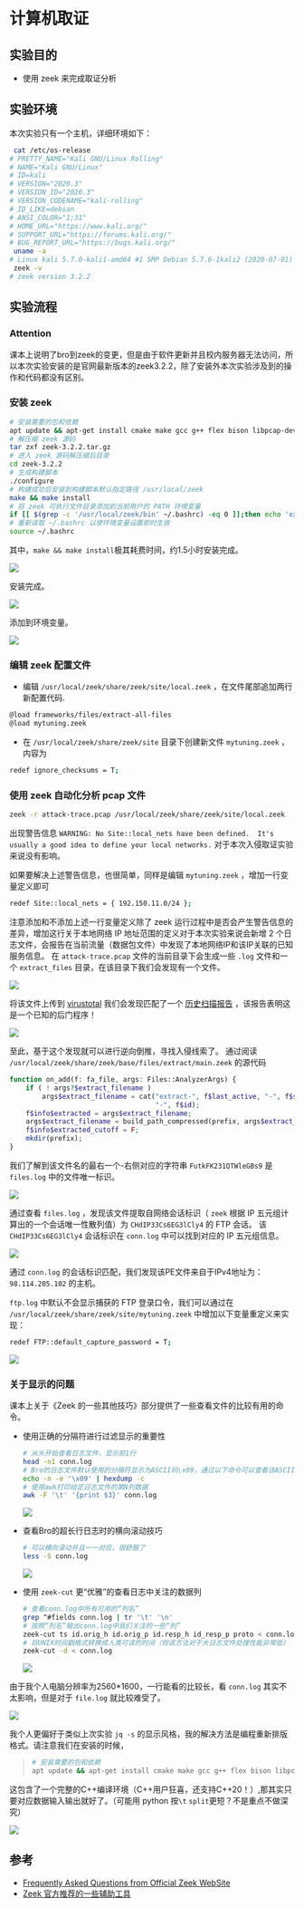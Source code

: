 # 计算机取证

## 实验目的
- 使用 zeek 来完成取证分析

## 实验环境

本次实验只有一个主机，详细环境如下：

```bash
 cat /etc/os-release  
# PRETTY_NAME="Kali GNU/Linux Rolling"   
# NAME="Kali GNU/Linux"  
# ID=kali
# VERSION="2020.3"
# VERSION_ID="2020.3"
# VERSION_CODENAME="kali-rolling"
# ID_LIKE=debian
# ANSI_COLOR="1;31"
# HOME_URL="https://www.kali.org/"
# SUPPORT_URL="https://forums.kali.org/"
# BUG_REPORT_URL="https://bugs.kali.org/"
 uname -a
# Linux kali 5.7.0-kali1-amd64 #1 SMP Debian 5.7.6-1kali2 (2020-07-01) x86_64 GNU/Linux
 zeek -v
# zeek version 3.2.2
```

## 实验流程

### Attention

课本上说明了bro到zeek的变更，但是由于软件更新并且校内服务器无法访问，所以本次实验安装的是官网最新版本的zeek3.2.2，除了安装外本次实验涉及到的操作和代码都没有区别。

### 安装 zeek

```bash
# 安装需要的包和依赖
apt update && apt-get install cmake make gcc g++ flex bison libpcap-dev libssl-dev python-dev swig zlib1g-dev
# 解压缩 zeek 源码
tar zxf zeek-3.2.2.tar.gz
# 进入 zeek 源码解压缩后目录
cd zeek-3.2.2
# 生成构建脚本
./configure
# 构建成功后安装到构建脚本默认指定路径 /usr/local/zeek
make && make install
# 将 zeek 可执行文件目录添加到当前用户的 PATH 环境变量
if [[ $(grep -c '/usr/local/zeek/bin' ~/.bashrc) -eq 0 ]];then echo 'export PATH=/usr/local/zeek/bin:$PATH' >> ~/.bashrc;fi
# 重新读取 ~/.bashrc 以使环境变量设置即时生效
source ~/.bashrc
```
其中，`make && make install`极其耗费时间，约1.5小时安装完成。

![](imgs/makeinstall.png)

安装完成。

![](imgs/finishinstall.png)

添加到环境变量。

![](imgs/path.png)

### 编辑 zeek 配置文件

* 编辑 `/usr/local/zeek/share/zeek/site/local.zeek` ，在文件尾部追加两行新配置代码.

```bash
@load frameworks/files/extract-all-files
@load mytuning.zeek
```

* 在 `/usr/local/zeek/share/zeek/site` 目录下创建新文件 `mytuning.zeek` ，内容为

```bash
redef ignore_checksums = T;
```

### 使用 zeek 自动化分析 pcap 文件

```bash
zeek -r attack-trace.pcap /usr/local/zeek/share/zeek/site/local.zeek
```

出现警告信息 `WARNING: No Site::local_nets have been defined.  It's usually a good idea to define your local networks.` 对于本次入侵取证实验来说没有影响。

如果要解决上述警告信息，也很简单，同样是编辑 `mytuning.zeek` ，增加一行变量定义即可

```bash
redef Site::local_nets = { 192.150.11.0/24 };
```
注意添加和不添加上述一行变量定义除了 zeek 运行过程中是否会产生警告信息的差异，增加这行关于本地网络 IP 地址范围的定义对于本次实验来说会新增 2 个日志文件，会报告在当前流量（数据包文件）中发现了本地网络IP和该IP关联的已知服务信息。
在 `attack-trace.pcap` 文件的当前目录下会生成一些 `.log` 文件和一个 `extract_files` 目录，在该目录下我们会发现有一个文件。

![](imgs/extract.png)

将该文件上传到 [virustotal](https://virustotal.com/) 我们会发现匹配了一个 [历史扫描报告](https://virustotal.com/en/file/b14ccb3786af7553f7c251623499a7fe67974dde69d3dffd65733871cddf6b6d/analysis/) ，该报告表明这是一个已知的后门程序！

![](imgs/backdoor.png)

至此，基于这个发现就可以进行逆向倒推，寻找入侵线索了。
通过阅读 `/usr/local/zeek/share/zeek/base/files/extract/main.zeek` 的源代码
```php
function on_add(f: fa_file, args: Files::AnalyzerArgs) {
	if ( ! args?$extract_filename )
		args$extract_filename = cat("extract-", f$last_active, "-", f$source,
		                            "-", f$id);
	f$info$extracted = args$extract_filename;
	args$extract_filename = build_path_compressed(prefix, args$extract_filename);
	f$info$extracted_cutoff = F;
	mkdir(prefix);
}
```
我们了解到该文件名的最右一个-右侧对应的字符串 `FutkFK231QTWleGBs9` 是 `files.log` 中的文件唯一标识。

![](imgs/fileslog.png)

通过查看 `files.log` ，发现该文件提取自网络会话标识（ `zeek` 根据 IP 五元组计算出的一个会话唯一性散列值）为 `CHdIP33Cs6EG3lCly4` 的 FTP 会话。
该 `CHdIP33Cs6EG3lCly4` 会话标识在 `conn.log` 中可以找到对应的 IP 五元组信息。

![](imgs/connlog.png)

通过 `conn.log` 的会话标识匹配，我们发现该PE文件来自于IPv4地址为：`98.114.205.102` 的主机。

`ftp.log` 中默认不会显示捕获的 FTP 登录口令，我们可以通过在 `/usr/local/zeek/share/zeek/site/mytuning.zeek` 中增加以下变量重定义来实现：

```bash
redef FTP::default_capture_password = T;
```

![](imgs/ftp.png)

### 关于显示的问题

课本上关于《Zeek 的一些其他技巧》部分提供了一些查看文件的比较有用的命令。

* 使用正确的分隔符进行过滤显示的重要性
    ```bash
    # 从头开始查看日志文件，显示前1行
    head -n1 conn.log
    # Bro的日志文件默认使用的分隔符显示为ASCII码\x09，通过以下命令可以查看该ASCII码对应的“可打印字符”
    echo -n -e '\x09' | hexdump -c
    # 使用awk打印给定日志文件的第N列数据
    awk -F '\t' '{print $3}' conn.log 
    ```

    ![](imgs/head.png)

* 查看Bro的超长行日志时的横向滚动技巧
    ```bash
    # 可以横向滚动并且一一对应，很舒服了
    less -S conn.log
    ```
    ![](imgs/less.png)

* 使用 `zeek-cut` 更“优雅”的查看日志中关注的数据列
    ```bash
    # 查看conn.log中所有可用的“列名”
    grep ^#fields conn.log | tr '\t' '\n'
    # 按照“列名”输出conn.log中我们关注的一些“列”
    zeek-cut ts id.orig_h id.orig_p id.resp_h id_resp_p proto < conn.log
    # 将UNIX时间戳格式转换成人类可读的时间（但该方法对于大日志文件处理性能非常低）
    zeek-cut -d < conn.log
    ```
    ![](imgs/zeekcut.png)

由于我个人电脑分辨率为2560*1600，一行能看的比较长，看 `conn.log` 其实不太影响，但是对于 `file.log` 就比较难受了。

![](imgs/badread.png)

我个人更偏好于类似上次实验 `jq -s` 的显示风格，我的解决方法是编程重新排版格式。请注意我们在安装的时候，
> ```bash
> # 安装需要的包和依赖
> apt update && apt-get install cmake make gcc g++ flex bison libpcap-dev libssl-dev python-dev swig zlib1g-dev
> ```

这包含了一个完整的C++编译环境（C++用户狂喜，还支持C++20！）,那其实只要对应数据输入输出就好了。（可能用 python 按`\t` `split`更短？不是重点不做深究）

![](imgs/cpp.png)


## 参考
* [Frequently Asked Questions from Official Zeek WebSite](https://www.zeek.org/documentation/faq.html)
* [Zeek 官方推荐的一些辅助工具](https://www.zeek.org/community/software.html)
